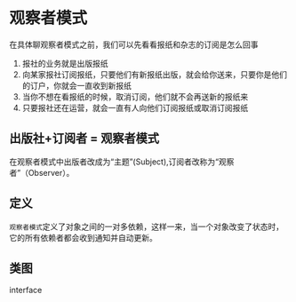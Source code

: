 # 观察者模式

在具体聊观察者模式之前，我们可以先看看报纸和杂志的订阅是怎么回事

1. 报社的业务就是出版报纸
2. 向某家报社订阅报纸，只要他们有新报纸出版，就会给你送来，只要你是他们的订户，你就会一直收到新报纸
3. 当你不想在看报纸的时候，取消订阅，他们就不会再送新的报纸来
4. 只要报社还在运营，就会一直有人向他们订阅报纸或取消订阅报纸

## 出版社+订阅者 = 观察者模式

在观察者模式中出版者改成为“主题”(Subject),订阅者改称为“观察者”（Observer）。

## 定义

`观察者模式`定义了对象之间的一对多依赖，这样一来，当一个对象改变了状态时，它的所有依赖者都会收到通知并自动更新。

## 类图

interface
